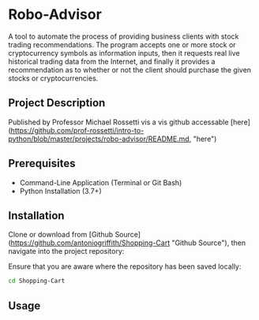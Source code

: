 # Robo-Advisor
A tool to automate the process of providing business clients with stock trading recommendations. The program accepts one or more stock or cryptocurrency symbols as information inputs, then it requests real live historical trading data from the Internet, and finally it provides a recommendation as to whether or not the client should purchase the given stocks or cryptocurrencies.

## Project Description
Published by Professor Michael Rossetti vis a vis github accessable [here] (https://github.com/prof-rossetti/intro-to-python/blob/master/projects/robo-advisor/README.md, "here")


## Prerequisites
*   Command-Line Application (Terminal or Git Bash)
*   Python Installation (3.7+)


## Installation
Clone or download from [Github Source] (https://github.com/antoniogriffith/Shopping-Cart "Github Source"), then navigate into the project repository:

Ensure that you are aware where the repository has been saved locally:

```sh
cd Shopping-Cart
```

## Usage

